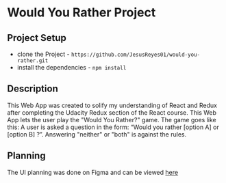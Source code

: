 # Would You Rather Project

## Project Setup
* clone the Project - `https://github.com/JesusReyes01/would-you-rather.git`
* install the dependencies - `npm install`

## Description
This Web App was created to solify my understanding of React and Redux after completing the Udacity Redux section of the React course. This Web App lets the user play the "Would You Rather?" game. The game goes like this: A user is asked a question in the form: “Would you rather [option A] or [option B] ?”. Answering "neither" or "both" is against the rules.

## Planning

The UI planning was done on Figma and can be viewed [here]('https://www.figma.com/file/eNsnuSPeqVR6RLBkD0MgMA/Would-you-rather?node-id=0%3A1')
